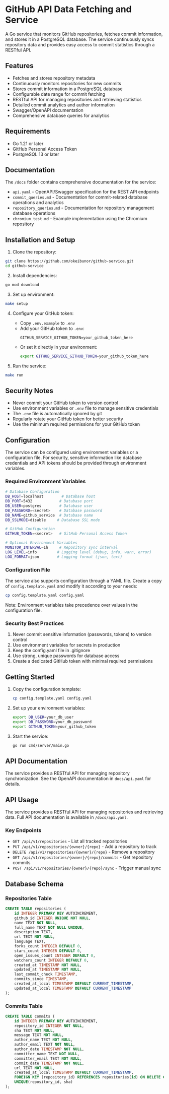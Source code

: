 # GitHub API Data Fetching and Service

A Go service that monitors GitHub repositories, fetches commit information, and stores it in a PostgreSQL database. The service continuously syncs repository data and provides easy access to commit statistics through a RESTful API.

## Features

- Fetches and stores repository metadata
- Continuously monitors repositories for new commits
- Stores commit information in a PostgreSQL database
- Configurable date range for commit fetching
- RESTful API for managing repositories and retrieving statistics
- Detailed commit analytics and author information
- Swagger/OpenAPI documentation
- Comprehensive database queries for analytics

## Requirements

- Go 1.21 or later
- GitHub Personal Access Token
- PostgreSQL 13 or later

## Documentation

The `/docs` folder contains comprehensive documentation for the service:

- `api.yaml` - OpenAPI/Swagger specification for the REST API endpoints
- `commit_queries.md` - Documentation for commit-related database operations and analytics
- `repository_queries.md` - Documentation for repository management database operations
- `chromium_test.md` - Example implementation using the Chromium repository

## Installation and Setup

1. Clone the repository:

```bash
git clone https://github.com/okeibunor/github-service.git
cd github-service
```

2. Install dependencies:

```bash
go mod download
```

3. Set up environment:

```bash
make setup
```

4. Configure your GitHub token:

   - Copy `.env.example` to `.env`
   - Add your GitHub token to `.env`:
     ```
     GITHUB_SERVICE_GITHUB_TOKEN=your_github_token_here
     ```
   - Or set it directly in your environment:
     ```bash
     export GITHUB_SERVICE_GITHUB_TOKEN=your_github_token_here
     ```

5. Run the service:

```bash
make run
```

## Security Notes

- Never commit your GitHub token to version control
- Use environment variables or `.env` file to manage sensitive credentials
- The `.env` file is automatically ignored by git
- Regularly rotate your GitHub token for better security
- Use the minimum required permissions for your GitHub token

## Configuration

The service can be configured using environment variables or a configuration file. For security, sensitive information like database credentials and API tokens should be provided through environment variables.

### Required Environment Variables

```bash
# Database Configuration
DB_HOST=localhost        # Database host
DB_PORT=5432            # Database port
DB_USER=postgres        # Database user
DB_PASSWORD=<secret>    # Database password
DB_NAME=github_service  # Database name
DB_SSLMODE=disable     # Database SSL mode

# GitHub Configuration
GITHUB_TOKEN=<secret>   # GitHub Personal Access Token

# Optional Environment Variables
MONITOR_INTERVAL=1h     # Repository sync interval
LOG_LEVEL=info         # Logging level (debug, info, warn, error)
LOG_FORMAT=json        # Logging format (json, text)
```

### Configuration File

The service also supports configuration through a YAML file. Create a copy of `config.template.yaml` and modify it according to your needs:

```bash
cp config.template.yaml config.yaml
```

Note: Environment variables take precedence over values in the configuration file.

### Security Best Practices

1. Never commit sensitive information (passwords, tokens) to version control
2. Use environment variables for secrets in production
3. Keep the config.yaml file in .gitignore
4. Use strong, unique passwords for database access
5. Create a dedicated GitHub token with minimal required permissions

## Getting Started

1. Copy the configuration template:

   ```bash
   cp config.template.yaml config.yaml
   ```

2. Set up your environment variables:

   ```bash
   export DB_USER=your_db_user
   export DB_PASSWORD=your_db_password
   export GITHUB_TOKEN=your_github_token
   ```

3. Start the service:
   ```bash
   go run cmd/server/main.go
   ```

## API Documentation

The service provides a RESTful API for managing repository synchronization. See the OpenAPI documentation in `docs/api.yaml` for details.

## API Usage

The service provides a RESTful API for managing repositories and retrieving data. Full API documentation is available in `/docs/api.yaml`.

### Key Endpoints

- `GET /api/v1/repositories` - List all tracked repositories
- `PUT /api/v1/repositories/{owner}/{repo}` - Add a repository to track
- `DELETE /api/v1/repositories/{owner}/{repo}` - Remove a repository
- `GET /api/v1/repositories/{owner}/{repo}/commits` - Get repository commits
- `POST /api/v1/repositories/{owner}/{repo}/sync` - Trigger manual sync

## Database Schema

### Repositories Table

```sql
CREATE TABLE repositories (
    id INTEGER PRIMARY KEY AUTOINCREMENT,
    github_id INTEGER UNIQUE NOT NULL,
    name TEXT NOT NULL,
    full_name TEXT NOT NULL UNIQUE,
    description TEXT,
    url TEXT NOT NULL,
    language TEXT,
    forks_count INTEGER DEFAULT 0,
    stars_count INTEGER DEFAULT 0,
    open_issues_count INTEGER DEFAULT 0,
    watchers_count INTEGER DEFAULT 0,
    created_at TIMESTAMP NOT NULL,
    updated_at TIMESTAMP NOT NULL,
    last_commit_check TIMESTAMP,
    commits_since TIMESTAMP,
    created_at_local TIMESTAMP DEFAULT CURRENT_TIMESTAMP,
    updated_at_local TIMESTAMP DEFAULT CURRENT_TIMESTAMP
);
```

### Commits Table

```sql
CREATE TABLE commits (
    id INTEGER PRIMARY KEY AUTOINCREMENT,
    repository_id INTEGER NOT NULL,
    sha TEXT NOT NULL,
    message TEXT NOT NULL,
    author_name TEXT NOT NULL,
    author_email TEXT NOT NULL,
    author_date TIMESTAMP NOT NULL,
    committer_name TEXT NOT NULL,
    committer_email TEXT NOT NULL,
    commit_date TIMESTAMP NOT NULL,
    url TEXT NOT NULL,
    created_at_local TIMESTAMP DEFAULT CURRENT_TIMESTAMP,
    FOREIGN KEY (repository_id) REFERENCES repositories(id) ON DELETE CASCADE,
    UNIQUE(repository_id, sha)
);
```
